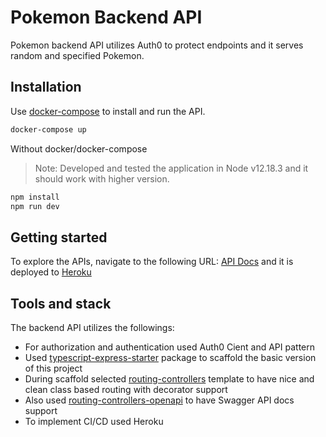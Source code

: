 # Pokemon Backend API

Pokemon backend API utilizes Auth0 to protect endpoints and it serves random and specified Pokemon.

## Installation

Use [docker-compose](https://docs.docker.com/compose/) to install and run the API.

```bash
docker-compose up
```

Without docker/docker-compose
> Note: Developed and tested the application in Node v12.18.3 and it should work with higher version.
```bash
npm install
npm run dev
```

## Getting started

To explore the APIs, navigate to the following URL: [API Docs](http://localhost:6060/api-docs) and it is deployed to [Heroku](https://poke-backend-api.herokuapp.com/api-docs)

## Tools and stack
The backend API utilizes the followings:
- For authorization and authentication used Auth0 Cient and API pattern
- Used [typescript-express-starter](https://www.npmjs.com/package/typescript-express-starter) package to scaffold the basic version of this project
- During scaffold selected [routing-controllers](https://www.npmjs.com/package/routing-controllers) template to have nice and clean class based routing with decorator support
- Also used [routing-controllers-openapi](https://www.npmjs.com/package/routing-controllers-openapi) to have Swagger API docs support
- To implement CI/CD used Heroku